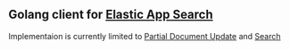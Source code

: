 ## Golang client for [Elastic App Search](https://www.elastic.co/app-search/)

Implementaion is currently limited to [Partial Document Update](https://www.elastic.co/guide/en/app-search/current/documents.html#documents-partial) and [Search](https://www.elastic.co/guide/en/app-search/current/search.html)
